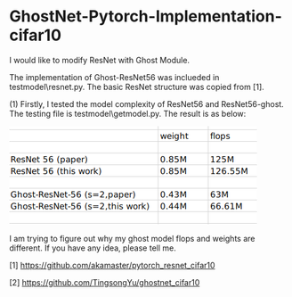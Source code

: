 # GhostNet-Pytorch-Implementation-cifar10

I would like to modify ResNet with Ghost Module. 

The implementation of Ghost-ResNet56 was inclueded in testmodel\resnet.py. The basic ResNet structure was copied from [1]. 

(1) Firstly, I tested the model complexity of ResNet56 and ResNet56-ghost. The testing file is testmodel\getmodel.py. The result is as below:


![](https://github.com/U-C-J/GhostNet-Pytorch-Implementation-cifar10/blob/master/Screenshot%20from%202020-08-04%2014-58-08.png)


I am trying to figure out why my ghost model flops and weights are different. If you have any idea, please tell me. 


[1] https://github.com/akamaster/pytorch_resnet_cifar10

[2] https://github.com/TingsongYu/ghostnet_cifar10
